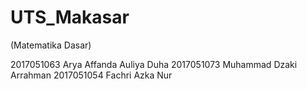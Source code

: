 # UTS_Makasar
(Matematika Dasar)

2017051063 Arya Affanda Auliya Duha
2017051073 Muhammad Dzaki Arrahman
2017051054 Fachri Azka Nur

